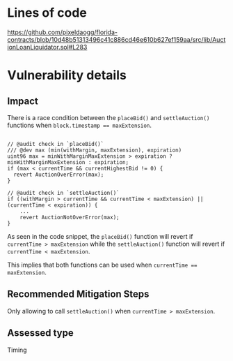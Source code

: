 # Lines of code

https://github.com/pixeldaogg/florida-contracts/blob/10d48b51313496c41c886cd46e610b627ef159aa/src/lib/AuctionLoanLiquidator.sol#L283


# Vulnerability details

## Impact

There is a race condition between the `placeBid()` and `settleAuction()` functions when `block.timestamp == maxExtension`.

```solidity

// @audit check in `placeBid()`
/// @dev max (min(withMargin, maxExtension), expiration)
uint96 max = minWithMarginMaxExtension > expiration ? minWithMarginMaxExtension : expiration;
if (max < currentTime && currentHighestBid != 0) {
  revert AuctionOverError(max);
}

// @audit check in `settleAuction()`
if ((withMargin > currentTime && currentTime < maxExtension) || (currentTime < expiration)) {
    ...
    revert AuctionNotOverError(max);
}
```

As seen in the code snippet, the `placeBid()` function will revert if `currentTime > maxExtension` while the `settleAuction()` function will revert if `currentTime < maxExtension`.

This implies that both functions can be used when `currentTime == maxExtension`.

## Recommended Mitigation Steps
Only allowing to call `settleAuction()` when `currentTime > maxExtension`.



## Assessed type

Timing